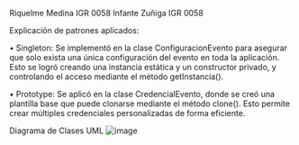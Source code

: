 Riquelme Medina IGR 0058
Infante Zuñiga IGR 0058

Explicación de patrones aplicados:

•	Singleton: Se implementó en la clase ConfiguracionEvento para asegurar que solo exista una única configuración del evento en toda la aplicación. Esto se logró creando una instancia estática y un constructor privado, 
y controlando el acceso mediante el método getInstancia().

•	Prototype: Se aplicó en la clase CredencialEvento, donde se creó una plantilla base que puede clonarse mediante el método clone(). Esto permite crear múltiples credenciales personalizadas de forma eficiente.

Diagrama de Clases UML
![image](https://github.com/user-attachments/assets/629c246c-29dd-49f6-8da3-a1c2bd6fa3d0)

